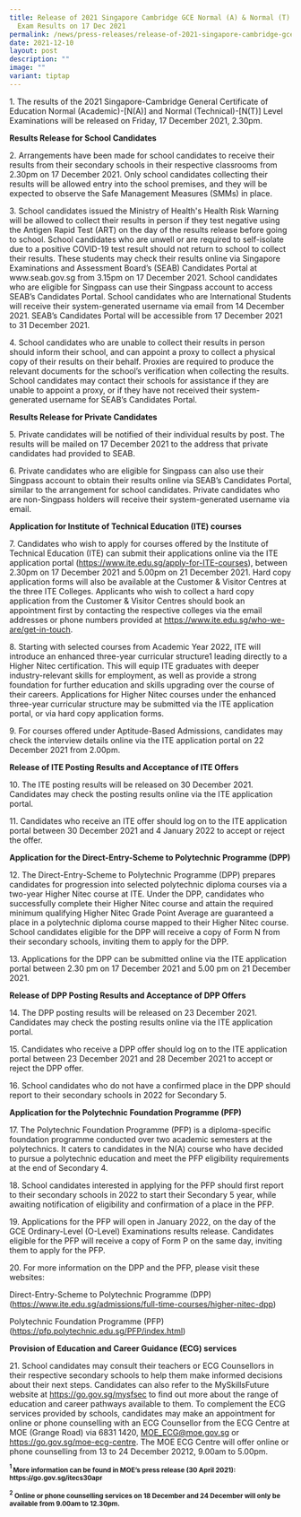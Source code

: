 ```yaml
---
title: Release of 2021 Singapore Cambridge GCE Normal (A) & Normal (T) Level
  Exam Results on 17 Dec 2021
permalink: /news/press-releases/release-of-2021-singapore-cambridge-gce-nant-level-examination-results/
date: 2021-12-10
layout: post
description: ""
image: ""
variant: tiptap
---
```

<p>1. The results of the 2021 Singapore-Cambridge General Certificate of
Education Normal (Academic)-[N(A)] and Normal (Technical)-[N(T)] Level
Examinations will be released on Friday, 17 December 2021, 2.30pm.</p>
<p><strong>Results Release for School Candidates</strong>
</p>
<p>2. Arrangements have been made for school candidates to receive their
results from their secondary schools in their respective classrooms from
2.30pm on 17 December 2021. Only school candidates collecting their results
will be allowed entry into the school premises, and they will be expected
to observe the Safe Management Measures (SMMs) in place.</p>
<p>3. School candidates issued the Ministry of Health's Health Risk Warning
will be allowed to collect their results in person if they test negative
using the Antigen Rapid Test (ART) on the day of the results release before
going to school. School candidates who are unwell or are required to self-isolate
due to a positive COVID-19 test result should not return to school to collect
their results. These students may check their results online via Singapore
Examinations and Assessment Board’s (SEAB) Candidates Portal at www.seab.gov.sg
from 3.15pm on 17 December 2021. School candidates who are eligible for
Singpass can use their Singpass account to access SEAB’s Candidates Portal.
School candidates who are International Students will receive their system-generated
username via email from 14 December 2021. SEAB’s Candidates Portal will
be accessible from 17 December 2021 to 31 December 2021.</p>
<p>4. School candidates who are unable to collect their results in person
should inform their school, and can appoint a proxy to collect a physical
copy of their results on their behalf. Proxies are required to produce
the relevant documents for the school’s verification when collecting the
results. School candidates may contact their schools for assistance if
they are unable to appoint a proxy, or if they have not received their
system-generated username for SEAB’s Candidates Portal.</p>
<p><strong>Results Release for Private Candidates</strong>
</p>
<p>5. Private candidates will be notified of their individual results by
post. The results will be mailed on 17 December 2021 to the address that
private candidates had provided to SEAB.</p>
<p>6. Private candidates who are eligible for Singpass can also use their
Singpass account to obtain their results online via SEAB’s Candidates Portal,
similar to the arrangement for school candidates. Private candidates who
are non-Singpass holders will receive their system-generated username via
email.</p>
<p><strong>Application for Institute of Technical Education (ITE) courses</strong>
</p>
<p>7. Candidates who wish to apply for courses offered by the Institute of
Technical Education (ITE) can submit their applications online via the
ITE application portal (<a href="https://www.ite.edu.sg/apply-for-ITE-courses" rel="noopener noreferrer nofollow" target="_blank">https://www.ite.edu.sg/apply-for-ITE-courses</a>),
between 2.30pm on 17 December 2021 and 5.00pm on 21 December 2021. Hard
copy application forms will also be available at the Customer &amp; Visitor
Centres at the three ITE Colleges. Applicants who wish to collect a hard
copy application from the Customer &amp; Visitor Centres should book an
appointment first by contacting the respective colleges via the email addresses
or phone numbers provided at <a href="https://www.ite.edu.sg/who-we-are/get-in-touch" rel="noopener noreferrer nofollow" target="_blank">https://www.ite.edu.sg/who-we-are/get-in-touch</a>.</p>
<p>8. Starting with selected courses from Academic Year 2022, ITE will introduce
an enhanced three-year curricular structure1 leading directly to a Higher
Nitec certification. This will equip ITE graduates with deeper industry-relevant
skills for employment, as well as provide a strong foundation for further
education and skills upgrading over the course of their careers. Applications
for Higher Nitec courses under the enhanced three-year curricular structure
may be submitted via the ITE application portal, or via hard copy application
forms.</p>
<p>9. For courses offered under Aptitude-Based Admissions, candidates may
check the interview details online via the ITE application portal on 22
December 2021 from 2.00pm.</p>
<p><strong>Release of ITE Posting Results and Acceptance of ITE Offers</strong>
</p>
<p>10. The ITE posting results will be released on 30 December 2021. Candidates
may check the posting results online via the ITE application portal.</p>
<p>11. Candidates who receive an ITE offer should log on to the ITE application
portal between 30 December 2021 and 4 January 2022 to accept or reject
the offer.</p>
<p><strong>Application for the Direct-Entry-Scheme to Polytechnic Programme (DPP)</strong>
</p>
<p>12. The Direct-Entry-Scheme to Polytechnic Programme (DPP) prepares candidates
for progression into selected polytechnic diploma courses via a two-year
Higher Nitec course at ITE. Under the DPP, candidates who successfully
complete their Higher Nitec course and attain the required minimum qualifying
Higher Nitec Grade Point Average are guaranteed a place in a polytechnic
diploma course mapped to their Higher Nitec course. School candidates eligible
for the DPP will receive a copy of Form N from their secondary schools,
inviting them to apply for the DPP.</p>
<p>13. Applications for the DPP can be submitted online via the ITE application
portal between 2.30 pm on 17 December 2021 and 5.00 pm on 21 December 2021.</p>
<p><strong>Release of DPP Posting Results and Acceptance of DPP Offers</strong>
</p>
<p>14. The DPP posting results will be released on 23 December 2021. Candidates
may check the posting results online via the ITE application portal.</p>
<p>15. Candidates who receive a DPP offer should log on to the ITE application
portal between 23 December 2021 and 28 December 2021 to accept or reject
the DPP offer.</p>
<p>16. School candidates who do not have a confirmed place in the DPP should
report to their secondary schools in 2022 for Secondary 5.</p>
<p><strong>Application for the Polytechnic Foundation Programme (PFP)</strong>
</p>
<p>17. The Polytechnic Foundation Programme (PFP) is a diploma-specific foundation
programme conducted over two academic semesters at the polytechnics. It
caters to candidates in the N(A) course who have decided to pursue a polytechnic
education and meet the PFP eligibility requirements at the end of Secondary
4.</p>
<p>18. School candidates interested in applying for the PFP should first
report to their secondary schools in 2022 to start their Secondary 5 year,
while awaiting notification of eligibility and confirmation of a place
in the PFP.</p>
<p>19. Applications for the PFP will open in January 2022, on the day of
the GCE Ordinary-Level (O-Level) Examinations results release. Candidates
eligible for the PFP will receive a copy of Form P on the same day, inviting
them to apply for the PFP.</p>
<p>20. For more information on the DPP and the PFP, please visit these websites:</p>
<p>Direct-Entry-Scheme to Polytechnic Programme (DPP)
<br>(<a href="https://www.ite.edu.sg/admissions/full-time-courses/higher-nitec-dpp" rel="noopener noreferrer nofollow" target="_blank">https://www.ite.edu.sg/admissions/full-time-courses/higher-nitec-dpp</a>)</p>
<p>Polytechnic Foundation Programme (PFP)
<br>(<a href="https://pfp.polytechnic.edu.sg/PFP/index.html" rel="noopener noreferrer nofollow" target="_blank">https://pfp.polytechnic.edu.sg/PFP/index.html</a>)</p>
<p><strong>Provision of Education and Career Guidance (ECG) services</strong>
</p>
<p>21. School candidates may consult their teachers or ECG Counsellors in
their respective secondary schools to help them make informed decisions
about their next steps. Candidates can also refer to the MySkillsFuture
website at <a href="https://go.gov.sg/mysfsec" rel="noopener noreferrer nofollow" target="_blank">https://go.gov.sg/mysfsec</a> to
find out more about the range of education and career pathways available
to them. To complement the ECG services provided by schools, candidates
may make an appointment for online or phone counselling with an ECG Counsellor
from the ECG Centre at MOE (Grange Road) via 6831 1420, <a href="mailto:MOE_ECG@moe.gov.sg" rel="noopener noreferrer nofollow" target="_blank">MOE_ECG@moe.gov.sg</a> or
<a href="https://go.gov.sg/moe-ecg-centre" rel="noopener noreferrer nofollow" target="_blank">https://go.gov.sg/moe-ecg-centre</a>. The MOE ECG Centre will offer online
or phone counselling from 13 to 24 December 20212, 9.00am to 5.00pm.</p>
<p><strong><sup><sub>1 </sub></sup><sub>More information can be found in MOE’s press release (30 April 2021): </sub><a href="https://go.gov.sg/itecs30apr" rel="noopener noreferrer nofollow" target="_blank"><sub>https://go.gov.sg/itecs30apr</sub></a></strong>
</p>
<p><strong><sup><sub>2</sub></sup><sub> Online or phone counselling services on 18 December and 24 December will only be available from 9.00am to 12.30pm.</sub></strong>
</p>
<p></p>